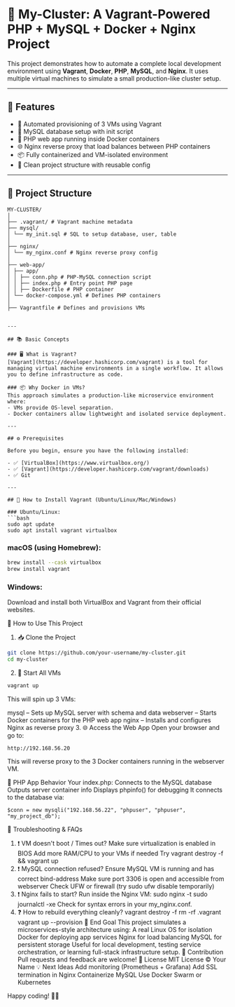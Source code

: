 # 🐘 My-Cluster: A Vagrant-Powered PHP + MySQL + Docker + Nginx Project

This project demonstrates how to automate a complete local development environment using **Vagrant**, **Docker**, **PHP**, **MySQL**, and **Nginx**. It uses multiple virtual machines to simulate a small production-like cluster setup.

---

## 🧩 Features

- 🔧 Automated provisioning of 3 VMs using Vagrant
- 🐬 MySQL database setup with init script
- 🐘 PHP web app running inside Docker containers
- 🌐 Nginx reverse proxy that load balances between PHP containers
- 📦 Fully containerized and VM-isolated environment
- 📁 Clean project structure with reusable config

---

## 📁 Project Structure
```
MY-CLUSTER/
│
├── .vagrant/ # Vagrant machine metadata
├── mysql/
│ └── my_init.sql # SQL to setup database, user, table
│
├── nginx/
│ └── my_nginx.conf # Nginx reverse proxy config
│
├── web-app/
│ ├── app/
│ │ ├── conn.php # PHP-MySQL connection script
│ │ ├── index.php # Entry point PHP page
│ │ ├── Dockerfile # PHP container
│ └── docker-compose.yml # Defines PHP containers
│
├── Vagrantfile # Defines and provisions VMs


---

## 📚 Basic Concepts

### 🖥 What is Vagrant?
[Vagrant](https://developer.hashicorp.com/vagrant) is a tool for managing virtual machine environments in a single workflow. It allows you to define infrastructure as code.

### 📦 Why Docker in VMs?
This approach simulates a production-like microservice environment where:
- VMs provide OS-level separation.
- Docker containers allow lightweight and isolated service deployment.

---

## ⚙️ Prerequisites

Before you begin, ensure you have the following installed:

- ✅ [VirtualBox](https://www.virtualbox.org/)
- ✅ [Vagrant](https://developer.hashicorp.com/vagrant/downloads)
- ✅ Git

---

## 🔧 How to Install Vagrant (Ubuntu/Linux/Mac/Windows)

### Ubuntu/Linux:
```bash
sudo apt update
sudo apt install vagrant virtualbox
```
### macOS (using Homebrew):
```bash
brew install --cask virtualbox
brew install vagrant
```
### Windows:
Download and install both VirtualBox and Vagrant from their official websites.

🚀 How to Use This Project
1. 📥 Clone the Project
```bash
git clone https://github.com/your-username/my-cluster.git
cd my-cluster
```

2. 🧱 Start All VMs
```bash
vagrant up
```
This will spin up 3 VMs:

mysql – Sets up MySQL server with schema and data
webserver – Starts Docker containers for the PHP web app
nginx – Installs and configures Nginx as reverse proxy
3. 🌐 Access the Web App
Open your browser and go to:
```
http://192.168.56.20
```
This will reverse proxy to the 3 Docker containers running in the webserver VM.

📜 PHP App Behavior
Your index.php:
Connects to the MySQL database
Outputs server container info
Displays phpinfo() for debugging
It connects to the database via:
```
$conn = new mysqli("192.168.56.22", "phpuser", "phpuser", "my_project_db");
```

🐞 Troubleshooting & FAQs
1. ❗ VM doesn't boot / Times out?
Make sure virtualization is enabled in BIOS
Add more RAM/CPU to your VMs if needed
Try vagrant destroy -f && vagrant up
2. ❗ MySQL connection refused?
Ensure MySQL VM is running and has correct bind-address
Make sure port 3306 is open and accessible from webserver
Check UFW or firewall (try sudo ufw disable temporarily)
3. ❗ Nginx fails to start?
Run inside the Nginx VM:
sudo nginx -t
sudo journalctl -xe
Check for syntax errors in your my_nginx.conf.
4. ❓ How to rebuild everything cleanly?
vagrant destroy -f
rm -rf .vagrant
vagrant up --provision
🧠 End Goal
This project simulates a microservices-style architecture using:
A real Linux OS for isolation
Docker for deploying app services
Nginx for load balancing
MySQL for persistent storage
Useful for local development, testing service orchestration, or learning full-stack infrastructure setup.
🔗 Contribution
Pull requests and feedback are welcome!
📄 License
MIT License © Your Name
💡 Next Ideas
Add monitoring (Prometheus + Grafana)
Add SSL termination in Nginx
Containerize MySQL
Use Docker Swarm or Kubernetes


Happy coding! 🧑‍💻

